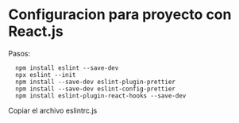 # Configuracion para proyecto con React.js

Pasos:
```
  npm install eslint --save-dev
  npx eslint --init
  npm install --save-dev eslint-plugin-prettier
  npm install --save-dev eslint-config-prettier
  npm install eslint-plugin-react-hooks --save-dev
```

  Copiar el archivo eslintrc.js
